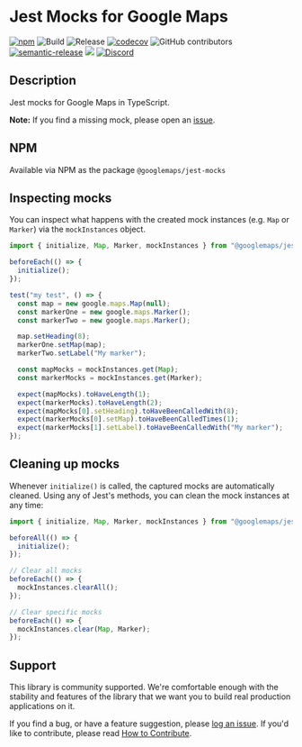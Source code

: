 # Jest Mocks for Google Maps

[![npm](https://img.shields.io/npm/v/@googlemaps/jest-mocks)](https://www.npmjs.com/package/@googlemaps/jest-mocks)
![Build](https://github.com/googlemaps/js-jest-mocks/workflows/Test/badge.svg)
![Release](https://github.com/googlemaps/js-jest-mocks/workflows/Release/badge.svg)
[![codecov](https://codecov.io/gh/googlemaps/js-jest-mocks/branch/main/graph/badge.svg)](https://codecov.io/gh/googlemaps/js-jest-mocks)
![GitHub contributors](https://img.shields.io/github/contributors/googlemaps/js-jest-mocks?color=green)
[![semantic-release](https://img.shields.io/badge/%20%20%F0%9F%93%A6%F0%9F%9A%80-semantic--release-e10079.svg)](https://github.com/semantic-release/semantic-release)
[![](https://github.com/jpoehnelt/in-solidarity-bot/raw/main/static//badge-flat.png)](https://github.com/apps/in-solidarity)
[![Discord](https://img.shields.io/discord/676948200904589322?color=6A7EC2&logo=discord&logoColor=ffffff)](https://discord.gg/jRteCzP)

## Description

Jest mocks for Google Maps in TypeScript.

**Note:** If you find a missing mock, please open an [issue][issues].

## NPM

Available via NPM as the package `@googlemaps/jest-mocks`

## Inspecting mocks

You can inspect what happens with the created mock instances (e.g. `Map` or `Marker`) via the `mockInstances` object.

```ts
import { initialize, Map, Marker, mockInstances } from "@googlemaps/jest-mocks";

beforeEach(() => {
  initialize();
});

test("my test", () => {
  const map = new google.maps.Map(null);
  const markerOne = new google.maps.Marker();
  const markerTwo = new google.maps.Marker();

  map.setHeading(8);
  markerOne.setMap(map);
  markerTwo.setLabel("My marker");

  const mapMocks = mockInstances.get(Map);
  const markerMocks = mockInstances.get(Marker);

  expect(mapMocks).toHaveLength(1);
  expect(markerMocks).toHaveLength(2);
  expect(mapMocks[0].setHeading).toHaveBeenCalledWith(8);
  expect(markerMocks[0].setMap).toHaveBeenCalledTimes(1);
  expect(markerMocks[1].setLabel).toHaveBeenCalledWith("My marker");
});
```

## Cleaning up mocks

Whenever `initialize()` is called, the captured mocks are automatically cleaned. Using any of Jest's methods, you can clean the mock instances at any time:

```ts
import { initialize, Map, Marker, mockInstances } from "@googlemaps/jest-mocks";

beforeAll(() => {
  initialize();
});

// Clear all mocks
beforeEach(() => {
  mockInstances.clearAll();
});

// Clear specific mocks
beforeEach(() => {
  mockInstances.clear(Map, Marker);
});
```

## Support

This library is community supported. We're comfortable enough with the stability and features of
the library that we want you to build real production applications on it.

If you find a bug, or have a feature suggestion, please [log an issue][issues]. If you'd like to
contribute, please read [How to Contribute][contrib].

[issues]: https://github.com/googlemaps/js-jest-mocks/issues
[contrib]: CONTRIBUTING.md
